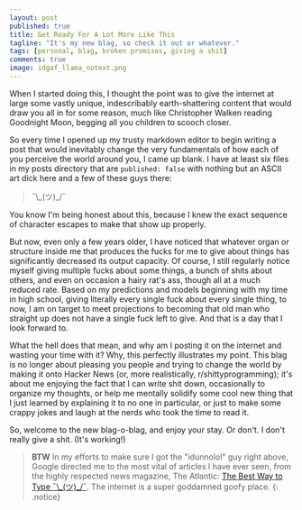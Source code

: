 ```yaml
---
layout: post
published: true
title: Get Ready For A Lot More Like This
tagline: "It's my new blag, so check it out or whatever."
tags: [personal, blag, broken promises, giving a shit]
comments: true
image: idgaf_llama_notext.png
---
```



When I started doing this, I thought the point was to give the internet at large some vastly unique, indescribably earth-shattering content that would draw you all in for some reason, much like Christopher Walken reading Goodnight Moon, begging all you children to scooch closer.

So every time I opened up my trusty markdown editor to begin writing a post that would inevitably change the very fundamentals of how each of you perceive the world around you, I came up blank. I have at least six files in my posts directory that are `published: false` with nothing but an ASCII art dick here and a few of these guys there:
   
>¯\\\_(ツ)\_/¯
    
You know I'm being honest about this, because I knew the exact sequence of character escapes to make that show up properly.

But now, even only a few years older, I have noticed that whatever organ or structure inside me that produces the fucks for me to give about things has significantly decreased its output capacity. Of course, I still regularly notice myself giving multiple fucks about some things, a bunch of shits about others, and even on occasion a hairy rat's ass, though all at a much reduced rate. Based on my predictions and models beginning with my time in high school, giving literally every single fuck about every single thing, to now, I am on target to meet projections to becoming that old man who straight up does not have a single fuck left to give. And that is a day that I look forward to.

What the hell does that mean, and why am I posting it on the internet and wasting your time with it? Why, this perfectly illustrates my point. This blag is no longer about pleasing you people and trying to change the world by making it onto Hacker News (or, more realistically, r/shittyprogramming); it's about me enjoying the fact that I can write shit down, occasionally to organize my thoughts, or help me mentally solidify some cool new thing that I just learned by explaining it to no one in particular, or just to make some crappy jokes and laugh at the nerds who took the time to read it.

So, welcome to the new blag-o-blag, and enjoy your stay. Or don't. I don't really give a shit. (It's working!)

> **BTW** In my efforts to make sure I got the "idunnolol" guy right above, Google directed me to the most vital of articles I have ever seen, from the highly respected news magazine, The Atlantic: [The Best Way to Type ¯\\\_(ツ)\_/¯](http://www.theatlantic.com/technology/archive/2014/05/the-best-way-to-type-__/371351/). The internet is a super goddamned goofy place. 
{: .notice}